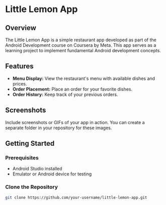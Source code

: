 # Little Lemon App

## Overview

The Little Lemon App is a simple restaurant app developed as part of the Android Development course on Coursera by Meta. This app serves as a learning project to implement fundamental Android development concepts.

## Features

- **Menu Display:** View the restaurant's menu with available dishes and prices.
- **Order Placement:** Place an order for your favorite dishes.
- **Order History:** Keep track of your previous orders.

## Screenshots

Include screenshots or GIFs of your app in action. You can create a separate folder in your repository for these images.

## Getting Started

### Prerequisites

- Android Studio installed
- Emulator or Android device for testing

### Clone the Repository

```bash
git clone https://github.com/your-username/little-lemon-app.git
